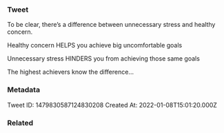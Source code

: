 ### Tweet
To be clear, there’s a difference between unnecessary stress and healthy concern.

Healthy concern HELPS you achieve big uncomfortable goals 

Unnecessary stress HINDERS you from achieving those same goals

The highest achievers know the difference…

### Metadata
Tweet ID: 1479830587124830208
Created At: 2022-01-08T15:01:20.000Z

### Related

